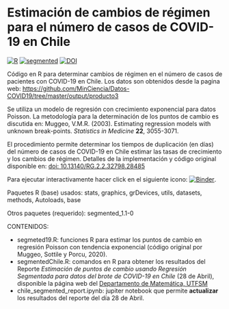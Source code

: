 # Estimación de cambios de régimen para el número de casos de COVID-19 en Chile

[![R](https://img.shields.io/badge/Made%20with-R%20under%20development-success)](https://cran.r-project.org/)
[![segmented](https://img.shields.io/badge/segmented-1.1--0-red)](https://cran.r-project.org/package=segmented)
[![DOI](https://img.shields.io/badge/DOI-10.10.13140/RG.2.2.32798.28485-blue)](http://doi.org/10.13140/RG.2.2.32798.28485)

Código en R para determinar cambios de régimen en el número de casos de pacientes con
COVID-19 en Chile. Los datos son obtenidos desde la pagina web:
https://github.com/MinCiencia/Datos-COVID19/tree/master/output/producto3

Se utiliza un modelo de regresión con crecimiento exponencial para datos Poisson. La metodología
para la determinación de los puntos de cambio es discutida en: Muggeo, V.M.R. (2003). Estimating regression models with unknown break-points. *Statistics in Medicine* **22**, 3055-3071.

El procedimiento permite determinar los tiempos de duplicación (en días) del número de casos de COVID-19 en Chile
estimar las tasas de crecimiento y los cambios de régimen. Detalles de la implementación y código original
disponible en: [doi: 10.13140/RG.2.2.32798.28485](http://doi.org/10.13140/RG.2.2.32798.28485)

Para ejecutar interactivamente hacer click en el siguiente icono: [![Binder](https://mybinder.org/badge_logo.svg)](https://mybinder.org/v2/gh/aLoNsolml/COVID-19/master?urlpath=lab).

Paquetes R (base) usados: stats, graphics, grDevices, utils, datasets, methods, Autoloads, base

Otros paquetes (requerido): segmented_1.1-0

CONTENIDOS:
- segmeted19.R: funciones R para estimar los puntos de cambio en regresión Poisson con tendencia exponencial (código original por Muggeo, Sottile y Porcu, 2020).
- segmentedChile.R: comandos en R para obtener los resultados del Reporte *Estimación de puntos de cambio usando Regresión Segmentada para datos del brote de COVID-19 en Chile* (28 de Abril), disponible la página web del [Departamento de Matemática, UTFSM](http://matematica.usm.cl/covid-19-en-chile)
- chile_segmented_report.ipynb: jupiter notebook que permite **actualizar** los resultados del reporte del día 28 de Abril.
